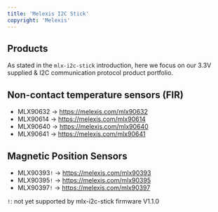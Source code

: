 ```yaml
---
title: 'Melexis I2C Stick'
copyright: 'Melexis'
---
```


## Products

As stated in the `mlx-i2c-stick` introduction, here we focus on our 3.3V supplied & I2C communication protocol product portfolio.

## Non-contact temperature sensors (FIR)

- MLX90632 -> https://melexis.com/mlx90632
- MLX90614 -> https://melexis.com/mlx90614
- MLX90640 -> https://melexis.com/mlx90640
- MLX90641 -> https://melexis.com/mlx90641

## Magnetic Position Sensors

- MLX90393`!` -> https://melexis.com/mlx90393
- MLX90395`!` -> https://melexis.com/mlx90395
- MLX90397`!` -> https://melexis.com/mlx90397

`!`: not yet supported by mlx-i2c-stick firmware V1.1.0

